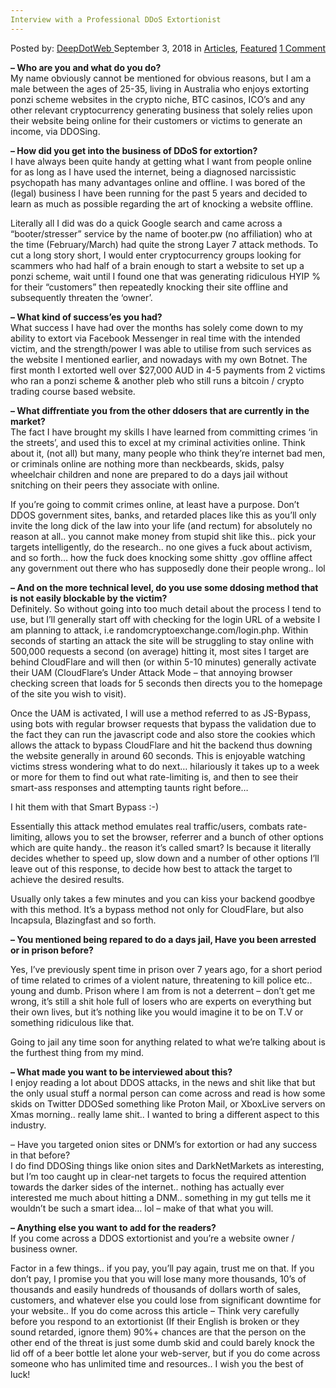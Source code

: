 ```yaml
---
Interview with a Professional DDoS Extortionist
---
```

<article class="post-listing post-26675 post type-post status-publish format-standard has-post-thumbnail hentry category-deepdot-news tag-ddos tag-extortionist tag-interview tag-professional">
<div class="post-inner">
<p class="post-meta">
<span>Posted by: <a href="https://www.deepdotweb.com/author/admin/" title="">DeepDotWeb </a></span>
<span>September 3, 2018</span>
<span>in <a href="https://www.deepdotweb.com/category/articles/" rel="category tag">Articles</a>, <a href="https://www.deepdotweb.com/category/deepdot-news/" rel="category tag">Featured</a></span>
<span><a href="https://www.deepdotweb.com/2018/09/03/interview-with-a-professional-ddos-extortionist/#comments">1 Comment</a></span>
</p>
<div class="clear"></div>
<div class="entry">
<p><strong>&#8211; Who are you and what do you do?</strong><br />
    My name obviously cannot be mentioned for obvious reasons, but I am a male between the ages of 25-35, living in Australia who enjoys extorting ponzi scheme websites in the crypto niche, BTC casinos, ICO&#8217;s and any other relevant cryptocurrency generating business that solely relies upon their website being online for their customers or victims to generate an income, via DDOSing.</p>
<p><strong>&#8211; How did you get into the business of DDoS for extortion?</strong><br />
    I have always been quite handy at getting what I want from people online for as long as I have used the internet, being a diagnosed narcissistic psychopath has many advantages online and offline. I was bored of the (legal) business I have been running for the past 5 years and decided to learn as much as possible regarding the art of knocking a website offline.</p>
<p>Literally all I did was do a quick Google search and came across a &#8220;booter/stresser&#8221; service by the name of booter.pw (no affiliation) who at the time (February/March) had quite the strong Layer 7 attack methods. To cut a long story short, I would enter cryptocurrency groups looking for scammers who had half of a brain enough to start a website to set up a ponzi scheme, wait until I found one that was generating ridiculous HYIP % for their &#8220;customers&#8221; then repeatedly knocking their site offline and subsequently threaten the &#8216;owner&#8217;.</p>
<p><strong>&#8211; What kind of success&#8217;es you had?</strong><br />
    What success I have had over the months has solely come down to my ability to extort via Facebook Messenger in real time with the intended victim, and the strength/power I was able to utilise from such services as the website I mentioned earlier, and nowadays with my own Botnet. The first month I extorted well over $27,000 AUD in 4-5 payments from 2 victims who ran a ponzi scheme &amp; another pleb who still runs a bitcoin / crypto trading course based website.</p>
<p><strong>&#8211; What diffrentiate you from the other ddosers that are currently in the market?</strong><br />
    The fact I have brought my skills I have learned from committing crimes &#8216;in the streets&#8217;, and used this to excel at my criminal activities online. Think about it, (not all) but many, many people who think they&#8217;re internet bad men, or criminals online are nothing more than neckbeards, skids, palsy wheelchair children and none are prepared to do a days jail without snitching on their peers they associate with online.</p>
<p>If you&#8217;re going to commit crimes online, at least have a purpose. Don&#8217;t DDOS government sites, banks, and retarded places like this as you&#8217;ll only invite the long dick of the law into your life (and rectum) for absolutely no reason at all.. you cannot make money from stupid shit like this.. pick your targets intelligently, do the research.. no one gives a fuck about activism, and so forth&#8230; how the fuck does knocking some shitty .gov offline affect any government out there who has supposedly done their people wrong.. lol</p>
<p><strong>&#8211; And on the more technical level, do you use some ddosing method that is not easily blockable by the victim?</strong><br />
    Definitely. So without going into too much detail about the process I tend to use, but I&#8217;ll generally start off with checking for the login URL of a website I am planning to attack, i.e randomcryptoexchange.com/login.php. Within seconds of starting an attack the site will be struggling to stay online with 500,000 requests a second (on average) hitting it, most sites I target are behind CloudFlare and will then (or within 5-10 minutes) generally activate their UAM (CloudFlare&#8217;s Under Attack Mode &#8211; that annoying browser checking screen that loads for 5 seconds then directs you to the homepage of the site you wish to visit).</p>
<p>Once the UAM is activated, I will use a method referred to as JS-Bypass, using bots with regular browser requests that bypass the validation due to the fact they can run the javascript code and also store the cookies which allows the attack to bypass CloudFlare and hit the backend thus downing the website generally in around 60 seconds. This is enjoyable watching victims stress wondering what to do next&#8230; hilariously it takes up to a week or more for them to find out what rate-limiting is, and then to see their smart-ass responses and attempting taunts right before&#8230;</p>
<p>I hit them with that Smart Bypass :-)</p>
<p>Essentially this attack method emulates real traffic/users, combats rate-limiting, allows you to set the browser, referrer and a bunch of other options which are quite handy.. the reason it&#8217;s called smart? Is because it literally decides whether to speed up, slow down and a number of other options I&#8217;ll leave out of this response, to decide how best to attack the target to achieve the desired results.</p>
<p>Usually only takes a few minutes and you can kiss your backend goodbye with this method. It&#8217;s a bypass method not only for CloudFlare, but also Incapsula, Blazingfast and so forth.</p>
<p><strong>&#8211; You mentioned being repared to do a days jail, Have you been arrested or in prison before?</strong></p>
<p>Yes, I&#8217;ve previously spent time in prison over 7 years ago, for a short period of time related to crimes of a violent nature, threatening to kill police etc.. young and dumb. Prison where I am from is not a deterrent &#8211; don&#8217;t get me wrong, it&#8217;s still a shit hole full of losers who are experts on everything but their own lives, but it&#8217;s nothing like you would imagine it to be on T.V or something ridiculous like that.</p>
<p>Going to jail any time soon for anything related to what we&#8217;re talking about is the furthest thing from my mind.</p>
<p><strong>&#8211; What made you want to be interviewed about this?</strong><br />
    I enjoy reading a lot about DDOS attacks, in the news and shit like that but the only usual stuff a normal person can come across and read is how some skids on Twitter DDOSed something like Proton Mail, or XboxLive servers on Xmas morning.. really lame shit.. I wanted to bring a different aspect to this industry.</p>
<p>&#8211; Have you targeted onion sites or DNM&#8217;s for extortion or had any success in that before?<br />
    I do find DDOSing things like onion sites and DarkNetMarkets as interesting, but I&#8217;m too caught up in clear-net targets to focus the required attention towards the darker sides of the internet.. nothing has actually ever interested me much about hitting a DNM.. something in my gut tells me it wouldn&#8217;t be such a smart idea&#8230; lol &#8211; make of that what you will.</p>
<p><strong>&#8211; Anything else you want to add for the readers?</strong><br />
    If you come across a DDOS extortionist and you&#8217;re a website owner / business owner.</p>
<p>Factor in a few things.. if you pay, you&#8217;ll pay again, trust me on that. If you don&#8217;t pay, I promise you that you will lose many more thousands, 10&#8217;s of thousands and easily hundreds of thousands of dollars worth of sales, customers, and whatever else you could lose from significant downtime for your website.. If you do come across this article &#8211; Think very carefully before you respond to an extortionist (If their English is broken or they sound retarded, ignore them) 90%+ chances are that the person on the other end of the threat is just some dumb skid and could barely knock the lid off of a beer bottle let alone your web-server, but if you do come across someone who has unlimited time and resources.. I wish you the best of luck!</p>
</div>
<span style="display:none"><a href="https://www.deepdotweb.com/tag/ddos/" rel="tag">ddos</a> <a href="https://www.deepdotweb.com/tag/extortionist/" rel="tag">extortionist</a> <a href="https://www.deepdotweb.com/tag/interview/" rel="tag">interview</a> <a href="https://www.deepdotweb.com/tag/professional/" rel="tag">professional</a></span> <span style="display:none" class="updated">2018-09-03</span>
<div style="display:none" class="vcard author" itemprop="author" itemscope itemtype="http://schema.org/Person"><strong class="fn" itemprop="name">